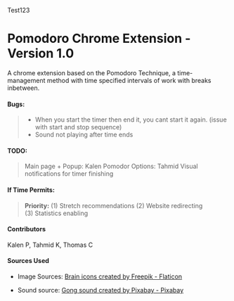Test123

# Pomodoro Chrome Extension - Version 1.0
A chrome extension based on the Pomodoro Technique, a time-management method with time specified intervals of work with breaks inbetween.

#### Bugs:
> - When you start the timer then end it, you cant start it again. (issue with start and stop sequence)
> - Sound not playing after time ends

#### TODO:
 > Main page + Popup: Kalen
 > Pomodor Options: Tahmid
 > Visual notifications for timer finishing


#### If Time Permits:

>**Priority:**
> (1) Stretch recommendations
> (2) Website redirecting  
> (3) Statistics enabling 

#### Contributors
Kalen P, Tahmid K, Thomas C


#### Sources Used
- Image Sources: <a href="https://www.flaticon.com/free-icons/brain" title="brain icons">Brain icons created by Freepik - Flaticon</a>

- Sound source: <a href="https://pixabay.com/sound-effects/bong-105459/" title="gong"> Gong sound created by Pixabay - Pixabay</a>
